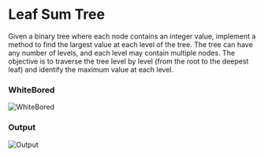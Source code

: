 ﻿# Leaf Sum Tree
Given a binary tree where each node contains an integer value, implement a method to find the largest value at each level of the tree. The tree can have any number of levels, and each level may contain multiple nodes. The objective is to traverse the tree level by level (from the root to the deepest leaf) and identify the maximum value at each level.
### WhiteBored
![WhiteBored](assets/LargestLevelValueWhitpord.PNG)
### Output
![Output](assets/LargestLevelValueOutput.PNG)